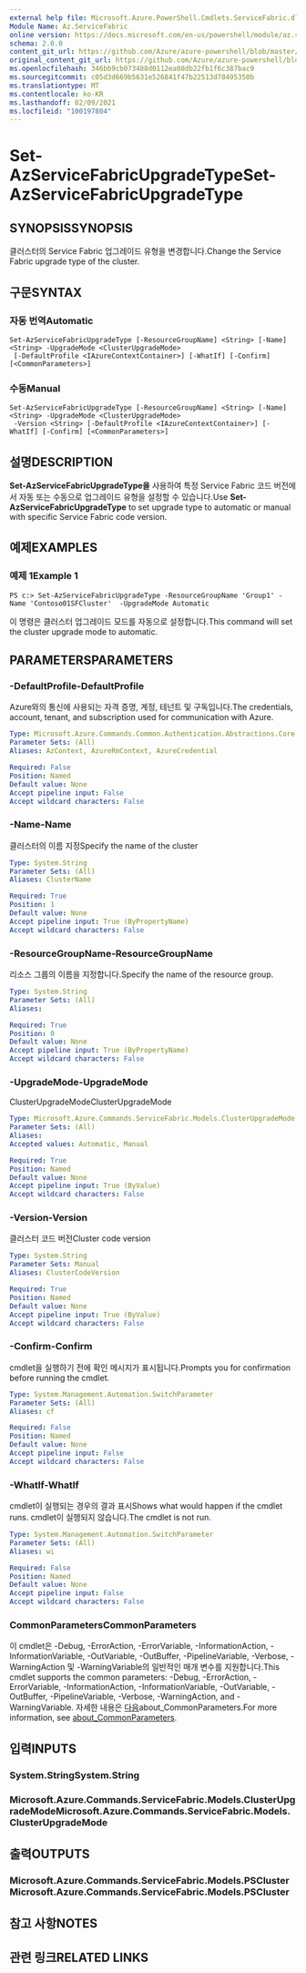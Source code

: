 ```yaml
---
external help file: Microsoft.Azure.PowerShell.Cmdlets.ServiceFabric.dll-Help.xml
Module Name: Az.ServiceFabric
online version: https://docs.microsoft.com/en-us/powershell/module/az.servicefabric/set-azservicefabricupgradetype
schema: 2.0.0
content_git_url: https://github.com/Azure/azure-powershell/blob/master/src/ServiceFabric/ServiceFabric/help/Set-AzServiceFabricUpgradeType.md
original_content_git_url: https://github.com/Azure/azure-powershell/blob/master/src/ServiceFabric/ServiceFabric/help/Set-AzServiceFabricUpgradeType.md
ms.openlocfilehash: 346bb9cb073488d0112ea08db22fb1f6c387bac9
ms.sourcegitcommit: c05d3d669b5631e526841f47b22513d78495350b
ms.translationtype: MT
ms.contentlocale: ko-KR
ms.lasthandoff: 02/09/2021
ms.locfileid: "100197804"
---
```

# <span data-ttu-id="deaae-101">Set-AzServiceFabricUpgradeType</span><span class="sxs-lookup"><span data-stu-id="deaae-101">Set-AzServiceFabricUpgradeType</span></span>

## <span data-ttu-id="deaae-102">SYNOPSIS</span><span class="sxs-lookup"><span data-stu-id="deaae-102">SYNOPSIS</span></span>
<span data-ttu-id="deaae-103">클러스터의 Service Fabric 업그레이드 유형을 변경합니다.</span><span class="sxs-lookup"><span data-stu-id="deaae-103">Change the Service Fabric upgrade type of the cluster.</span></span>

## <span data-ttu-id="deaae-104">구문</span><span class="sxs-lookup"><span data-stu-id="deaae-104">SYNTAX</span></span>

### <span data-ttu-id="deaae-105">자동 번역</span><span class="sxs-lookup"><span data-stu-id="deaae-105">Automatic</span></span>
```
Set-AzServiceFabricUpgradeType [-ResourceGroupName] <String> [-Name] <String> -UpgradeMode <ClusterUpgradeMode>
 [-DefaultProfile <IAzureContextContainer>] [-WhatIf] [-Confirm] [<CommonParameters>]
```

### <span data-ttu-id="deaae-106">수동</span><span class="sxs-lookup"><span data-stu-id="deaae-106">Manual</span></span>
```
Set-AzServiceFabricUpgradeType [-ResourceGroupName] <String> [-Name] <String> -UpgradeMode <ClusterUpgradeMode>
 -Version <String> [-DefaultProfile <IAzureContextContainer>] [-WhatIf] [-Confirm] [<CommonParameters>]
```

## <span data-ttu-id="deaae-107">설명</span><span class="sxs-lookup"><span data-stu-id="deaae-107">DESCRIPTION</span></span>
<span data-ttu-id="deaae-108">**Set-AzServiceFabricUpgradeType을** 사용하여 특정 Service Fabric 코드 버전에서 자동 또는 수동으로 업그레이드 유형을 설정할 수 있습니다.</span><span class="sxs-lookup"><span data-stu-id="deaae-108">Use **Set-AzServiceFabricUpgradeType** to set upgrade type to automatic or manual with specific Service Fabric code version.</span></span>

## <span data-ttu-id="deaae-109">예제</span><span class="sxs-lookup"><span data-stu-id="deaae-109">EXAMPLES</span></span>

### <span data-ttu-id="deaae-110">예제 1</span><span class="sxs-lookup"><span data-stu-id="deaae-110">Example 1</span></span>
```
PS c:> Set-AzServiceFabricUpgradeType -ResourceGroupName 'Group1' -Name 'Contoso01SFCluster'  -UpgradeMode Automatic
```

<span data-ttu-id="deaae-111">이 명령은 클러스터 업그레이드 모드를 자동으로 설정합니다.</span><span class="sxs-lookup"><span data-stu-id="deaae-111">This command will set the cluster upgrade mode to automatic.</span></span>

## <span data-ttu-id="deaae-112">PARAMETERS</span><span class="sxs-lookup"><span data-stu-id="deaae-112">PARAMETERS</span></span>

### <span data-ttu-id="deaae-113">-DefaultProfile</span><span class="sxs-lookup"><span data-stu-id="deaae-113">-DefaultProfile</span></span>
<span data-ttu-id="deaae-114">Azure와의 통신에 사용되는 자격 증명, 계정, 테넌트 및 구독입니다.</span><span class="sxs-lookup"><span data-stu-id="deaae-114">The credentials, account, tenant, and subscription used for communication with Azure.</span></span>

```yaml
Type: Microsoft.Azure.Commands.Common.Authentication.Abstractions.Core.IAzureContextContainer
Parameter Sets: (All)
Aliases: AzContext, AzureRmContext, AzureCredential

Required: False
Position: Named
Default value: None
Accept pipeline input: False
Accept wildcard characters: False
```

### <span data-ttu-id="deaae-115">-Name</span><span class="sxs-lookup"><span data-stu-id="deaae-115">-Name</span></span>
<span data-ttu-id="deaae-116">클러스터의 이름 지정</span><span class="sxs-lookup"><span data-stu-id="deaae-116">Specify the name of the cluster</span></span>

```yaml
Type: System.String
Parameter Sets: (All)
Aliases: ClusterName

Required: True
Position: 1
Default value: None
Accept pipeline input: True (ByPropertyName)
Accept wildcard characters: False
```

### <span data-ttu-id="deaae-117">-ResourceGroupName</span><span class="sxs-lookup"><span data-stu-id="deaae-117">-ResourceGroupName</span></span>
<span data-ttu-id="deaae-118">리소스 그룹의 이름을 지정합니다.</span><span class="sxs-lookup"><span data-stu-id="deaae-118">Specify the name of the resource group.</span></span>

```yaml
Type: System.String
Parameter Sets: (All)
Aliases:

Required: True
Position: 0
Default value: None
Accept pipeline input: True (ByPropertyName)
Accept wildcard characters: False
```

### <span data-ttu-id="deaae-119">-UpgradeMode</span><span class="sxs-lookup"><span data-stu-id="deaae-119">-UpgradeMode</span></span>
<span data-ttu-id="deaae-120">ClusterUpgradeMode</span><span class="sxs-lookup"><span data-stu-id="deaae-120">ClusterUpgradeMode</span></span>

```yaml
Type: Microsoft.Azure.Commands.ServiceFabric.Models.ClusterUpgradeMode
Parameter Sets: (All)
Aliases:
Accepted values: Automatic, Manual

Required: True
Position: Named
Default value: None
Accept pipeline input: True (ByValue)
Accept wildcard characters: False
```

### <span data-ttu-id="deaae-121">-Version</span><span class="sxs-lookup"><span data-stu-id="deaae-121">-Version</span></span>
<span data-ttu-id="deaae-122">클러스터 코드 버전</span><span class="sxs-lookup"><span data-stu-id="deaae-122">Cluster code version</span></span>

```yaml
Type: System.String
Parameter Sets: Manual
Aliases: ClusterCodeVersion

Required: True
Position: Named
Default value: None
Accept pipeline input: True (ByValue)
Accept wildcard characters: False
```

### <span data-ttu-id="deaae-123">-Confirm</span><span class="sxs-lookup"><span data-stu-id="deaae-123">-Confirm</span></span>
<span data-ttu-id="deaae-124">cmdlet을 실행하기 전에 확인 메시지가 표시됩니다.</span><span class="sxs-lookup"><span data-stu-id="deaae-124">Prompts you for confirmation before running the cmdlet.</span></span>

```yaml
Type: System.Management.Automation.SwitchParameter
Parameter Sets: (All)
Aliases: cf

Required: False
Position: Named
Default value: None
Accept pipeline input: False
Accept wildcard characters: False
```

### <span data-ttu-id="deaae-125">-WhatIf</span><span class="sxs-lookup"><span data-stu-id="deaae-125">-WhatIf</span></span>
<span data-ttu-id="deaae-126">cmdlet이 실행되는 경우의 결과 표시</span><span class="sxs-lookup"><span data-stu-id="deaae-126">Shows what would happen if the cmdlet runs.</span></span>
<span data-ttu-id="deaae-127">cmdlet이 실행되지 않습니다.</span><span class="sxs-lookup"><span data-stu-id="deaae-127">The cmdlet is not run.</span></span>

```yaml
Type: System.Management.Automation.SwitchParameter
Parameter Sets: (All)
Aliases: wi

Required: False
Position: Named
Default value: None
Accept pipeline input: False
Accept wildcard characters: False
```

### <span data-ttu-id="deaae-128">CommonParameters</span><span class="sxs-lookup"><span data-stu-id="deaae-128">CommonParameters</span></span>
<span data-ttu-id="deaae-129">이 cmdlet은 -Debug, -ErrorAction, -ErrorVariable, -InformationAction, -InformationVariable, -OutVariable, -OutBuffer, -PipelineVariable, -Verbose, -WarningAction 및 -WarningVariable의 일반적인 매개 변수를 지원합니다.</span><span class="sxs-lookup"><span data-stu-id="deaae-129">This cmdlet supports the common parameters: -Debug, -ErrorAction, -ErrorVariable, -InformationAction, -InformationVariable, -OutVariable, -OutBuffer, -PipelineVariable, -Verbose, -WarningAction, and -WarningVariable.</span></span> <span data-ttu-id="deaae-130">자세한 내용은 [다음](http://go.microsoft.com/fwlink/?LinkID=113216)about_CommonParameters.</span><span class="sxs-lookup"><span data-stu-id="deaae-130">For more information, see [about_CommonParameters](http://go.microsoft.com/fwlink/?LinkID=113216).</span></span>

## <span data-ttu-id="deaae-131">입력</span><span class="sxs-lookup"><span data-stu-id="deaae-131">INPUTS</span></span>

### <span data-ttu-id="deaae-132">System.String</span><span class="sxs-lookup"><span data-stu-id="deaae-132">System.String</span></span>

### <span data-ttu-id="deaae-133">Microsoft.Azure.Commands.ServiceFabric.Models.ClusterUpgradeMode</span><span class="sxs-lookup"><span data-stu-id="deaae-133">Microsoft.Azure.Commands.ServiceFabric.Models.ClusterUpgradeMode</span></span>

## <span data-ttu-id="deaae-134">출력</span><span class="sxs-lookup"><span data-stu-id="deaae-134">OUTPUTS</span></span>

### <span data-ttu-id="deaae-135">Microsoft.Azure.Commands.ServiceFabric.Models.PSCluster</span><span class="sxs-lookup"><span data-stu-id="deaae-135">Microsoft.Azure.Commands.ServiceFabric.Models.PSCluster</span></span>

## <span data-ttu-id="deaae-136">참고 사항</span><span class="sxs-lookup"><span data-stu-id="deaae-136">NOTES</span></span>

## <span data-ttu-id="deaae-137">관련 링크</span><span class="sxs-lookup"><span data-stu-id="deaae-137">RELATED LINKS</span></span>

